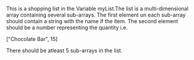 This is a shopping list in the Variable myList.The list is a multi-dimensional array containing several sub-arrays.
The first element un each sub-array should contain a string with the name if the item. The second element should be a number representing the quantity i.e.

["Chocolate Bar", 15]

There should be atleast 5 sub-arrays in the list.
